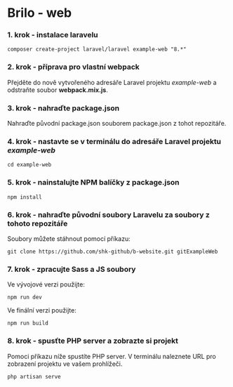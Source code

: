 # Brilo - web

### 1. krok - instalace laravelu
```
composer create-project laravel/laravel example-web "8.*"
```

### 2. krok - příprava pro vlastní webpack
Přejděte do nově vytvořeného adresáře Laravel projektu _example-web_ a odstraňte soubor **webpack.mix.js**.


### 3. krok - nahraďte package.json
Nahraďte původní package.json souborem package.json z tohot repozitáře.
  

### 4. krok - nastavte se v terminálu do adresáře Laravel projektu _example-web_
```
cd example-web
```
  

### 5. krok - nainstalujte NPM balíčky z package.json
```
npm install
```
  

### 6. krok - nahraďte původní soubory Laravelu za soubory z tohoto repozitáře
Soubory můžete stáhnout pomocí příkazu:
```
git clone https://github.com/shk-github/b-website.git gitExampleWeb
```

### 7. krok - zpracujte Sass a JS soubory
Ve vývojové verzi použijte:
```
npm run dev
```

Ve finální verzi použijte:
```
npm run build
```
  

### 8. krok - spusťte PHP server a zobrazte si projekt
Pomoci příkazu níže spustíte PHP server. V terminálu naleznete URL pro zobrazení projektu ve vašem prohlížeči.
```
php artisan serve
```
